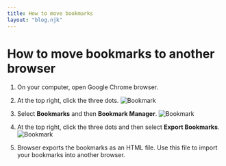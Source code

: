 ```yaml
---
title: How to move bookmarks
layout: "blog.njk"
---
```


# How to move bookmarks to another browser

1. On your computer, open Google Chrome browser.

2. At the top right, click the three dots.
![Bookmark](/img/bookmark2.jpeg)

3. Select **Bookmarks** and then **Bookmark Manager**.
![Bookmark](/img/bookmark3.jpeg)

4. At the top right, click the three dots and then select **Export Bookmarks**.
![Bookmark](/img/bookmark4.jpeg)

5. Browser exports the bookmarks as an HTML file. Use this file to import your bookmarks into another browser.

